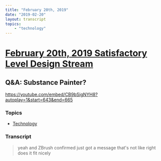 ```yaml
---
title: "February 20th, 2019"
date: "2019-02-20"
layout: transcript
topics: 
    - "technology"
---
```

# [February 20th, 2019 Satisfactory Level Design Stream](../2019-02-20.md)
## Q&A: Substance Painter?
https://youtube.com/embed/CB9bSigNYH8?autoplay=1&start=643&end=665
### Topics
* [Technology](../topics/technology.md)

### Transcript

> yeah and ZBrush confirmed just got a
> message that's not like right does it
> fit nicely
